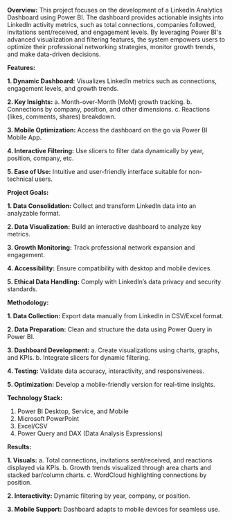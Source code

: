 **Overview:** 
This project focuses on the development of a LinkedIn Analytics Dashboard using Power BI. The dashboard provides actionable insights into LinkedIn activity metrics, such as total connections, companies followed, invitations sent/received, and engagement levels. By leveraging Power BI's advanced visualization and filtering features, the system empowers users to optimize their professional networking strategies, monitor growth trends, and make data-driven decisions.

**Features:**

**1. Dynamic Dashboard:** Visualizes LinkedIn metrics such as connections, engagement levels, and growth trends.

**2. Key Insights:**
a. Month-over-Month (MoM) growth tracking.
b. Connections by company, position, and other dimensions.
c. Reactions (likes, comments, shares) breakdown.

**3. Mobile Optimization:** Access the dashboard on the go via Power BI Mobile App.

**4. Interactive Filtering:** Use slicers to filter data dynamically by year, position, company, etc.

**5. Ease of Use:** Intuitive and user-friendly interface suitable for non-technical users.

**Project Goals:**

**1. Data Consolidation:** Collect and transform LinkedIn data into an analyzable format.

**2. Data Visualization:** Build an interactive dashboard to analyze key metrics.

**3. Growth Monitoring:** Track professional network expansion and engagement.

**4. Accessibility:** Ensure compatibility with desktop and mobile devices.

**5. Ethical Data Handling:** Comply with LinkedIn’s data privacy and security standards.

**Methodology:**

**1. Data Collection:** Export data manually from LinkedIn in CSV/Excel format.

**2. Data Preparation:** Clean and structure the data using Power Query in Power BI.

**3. Dashboard Development:**
a. Create visualizations using charts, graphs, and KPIs.
b. Integrate slicers for dynamic filtering.

**4. Testing:** Validate data accuracy, interactivity, and responsiveness.

**5. Optimization:** Develop a mobile-friendly version for real-time insights.

**Technology Stack:**
1) Power BI Desktop, Service, and Mobile
2) Microsoft PowerPoint
3) Excel/CSV
4) Power Query and DAX (Data Analysis Expressions)

**Results:**

**1. Visuals:**
a. Total connections, invitations sent/received, and reactions displayed via KPIs.
b. Growth trends visualized through area charts and stacked bar/column charts.
c. WordCloud highlighting connections by position.

**2. Interactivity:** Dynamic filtering by year, company, or position.

**3. Mobile Support:** Dashboard adapts to mobile devices for seamless use.
